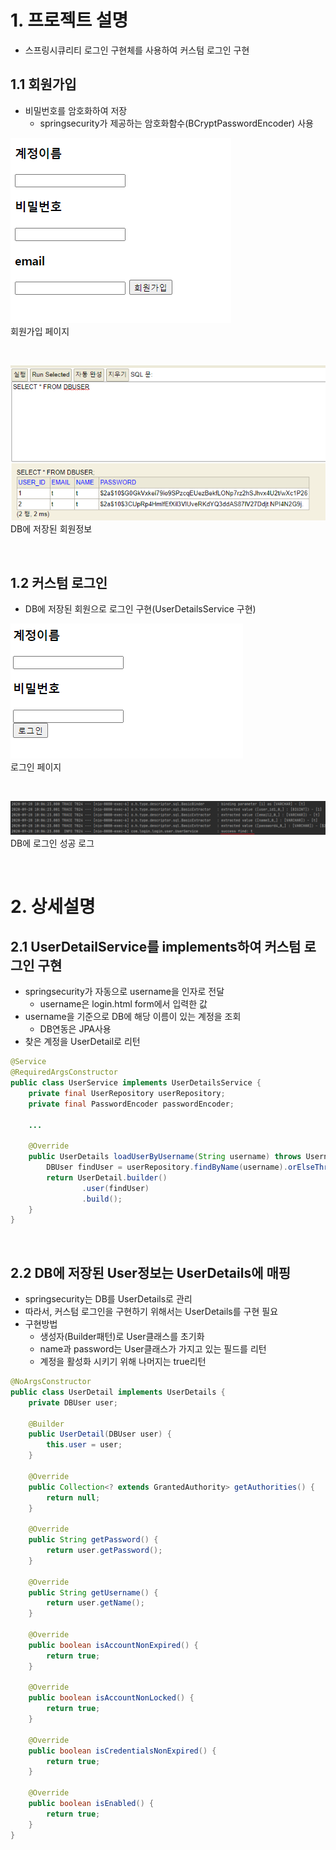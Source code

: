 # 1. 프로젝트 설명
* 스프링시큐리티 로그인 구현체를 사용하여 커스텀 로그인 구현

## 1.1 회원가입
* 비밀번호를 암호화하여 저장
    * springsecurity가 제공하는 암호화함수(BCryptPasswordEncoder) 사용
    
![회원가입페이지](./imgs/회원가입.png)
<br>회원가입 페이지

<br>

![회원가입페이지](./imgs/회원가입성공.png)
<br>DB에 저장된 회원정보

<br>

## 1.2 커스텀 로그인
* DB에 저장된 회원으로 로그인 구현(UserDetailsService 구현)

![회원가입페이지](./imgs/로그인.png)
<br>로그인 페이지

<br>

![회원가입페이지](./imgs/로그인성공.png)
<br>DB에 로그인 성공 로그

<br>

# 2. 상세설명
## 2.1 UserDetailService를 implements하여 커스텀 로그인 구현
* springsecurity가 자동으로 username을 인자로 전달
    * username은 login.html form에서 입력한 값
* username을 기준으로 DB에 해당 이름이 있는 계정을 조회
    * DB연동은 JPA사용
* 찾은 계정을 UserDetail로 리턴
```java
@Service
@RequiredArgsConstructor
public class UserService implements UserDetailsService {
    private final UserRepository userRepository;
    private final PasswordEncoder passwordEncoder;
    
    ...

    @Override
    public UserDetails loadUserByUsername(String username) throws UsernameNotFoundException {
        DBUser findUser = userRepository.findByName(username).orElseThrow();
        return UserDetail.builder()
                .user(findUser)
                .build();
    }
}
```

<br>

## 2.2 DB에 저장된 User정보는 UserDetails에 매핑
* springsecurity는 DB를 UserDetails로 관리
* 따라서, 커스텀 로그인을 구현하기 위해서는 UserDetails를 구현 필요
* 구현방법
    * 생성자(Builder패턴)로 User클래스를 초기화
    * name과 password는 User클래스가 가지고 있는 필드를 리턴
    * 계정을 활성화 시키기 위해 나머지는 true리턴 
```java
@NoArgsConstructor
public class UserDetail implements UserDetails {
    private DBUser user;

    @Builder
    public UserDetail(DBUser user) {
        this.user = user;
    }

    @Override
    public Collection<? extends GrantedAuthority> getAuthorities() {
        return null;
    }

    @Override
    public String getPassword() {
        return user.getPassword();
    }

    @Override
    public String getUsername() {
        return user.getName();
    }

    @Override
    public boolean isAccountNonExpired() {
        return true;
    }

    @Override
    public boolean isAccountNonLocked() {
        return true;
    }

    @Override
    public boolean isCredentialsNonExpired() {
        return true;
    }

    @Override
    public boolean isEnabled() {
        return true;
    }
}
```